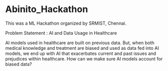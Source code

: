 # Abinito_Hackathon
This was a ML Hackathon organized by SRMIST, Chennai. 

Problem Statement :
AI and Data Usage in Healthcare 

AI models used in healthcare are built on previous data. But, when both medical  knowledge and treatment are biased and used as data fed into AI models, we end up with AI that exacerbates current and past issues and prejudices within healthcare. How can we make sure AI models account for biased data?
